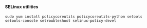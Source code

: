 #### SELinux utilities

`sudo yum install policycoreutils policycoreutils-python setools setools-console setroubleshoot selinux-policy-devel`

